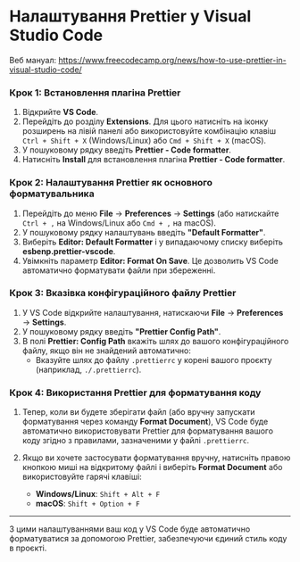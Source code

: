 # Налаштування Prettier у Visual Studio Code

Веб мануал: https://www.freecodecamp.org/news/how-to-use-prettier-in-visual-studio-code/

### Крок 1: Встановлення плагіна Prettier

1. Відкрийте **VS Code**.
2. Перейдіть до розділу **Extensions**. Для цього натисніть на іконку розширень на лівій панелі або використовуйте комбінацію клавіш `Ctrl + Shift + X` (Windows/Linux) або `Cmd + Shift + X` (macOS).
3. У пошуковому рядку введіть **Prettier - Code formatter**.
4. Натисніть **Install** для встановлення плагіна **Prettier - Code formatter**.

### Крок 2: Налаштування Prettier як основного форматувальника

1. Перейдіть до меню **File** → **Preferences** → **Settings** (або натискайте `Ctrl + ,` на Windows/Linux або `Cmd + ,` на macOS).
2. У пошуковому рядку налаштувань введіть **"Default Formatter"**.
3. Виберіть **Editor: Default Formatter** і у випадаючому списку виберіть **esbenp.prettier-vscode**.
4. Увімкніть параметр **Editor: Format On Save**. Це дозволить VS Code автоматично форматувати файли при збереженні.

### Крок 3: Вказівка конфігураційного файлу Prettier

1. У VS Code відкрийте налаштування, натискаючи **File** → **Preferences** → **Settings**.
2. У пошуковому рядку введіть **"Prettier Config Path"**.
3. В полі **Prettier: Config Path** вкажіть шлях до вашого конфігураційного файлу, якщо він не знайдений автоматично:
   - Вказуйте шлях до файлу `.prettierrc` у корені вашого проєкту (наприклад, `./.prettierrc`).

### Крок 4: Використання Prettier для форматування коду

1. Тепер, коли ви будете зберігати файл (або вручну запускати форматування через команду **Format Document**), VS Code буде автоматично використовувати Prettier для форматування вашого коду згідно з правилами, зазначеними у файлі `.prettierrc`.

2. Якщо ви хочете застосувати форматування вручну, натисніть правою кнопкою миші на відкритому файлі і виберіть **Format Document** або використовуйте гарячі клавіші:
   - **Windows/Linux**: `Shift + Alt + F`
   - **macOS**: `Shift + Option + F`

---

З цими налаштуваннями ваш код у VS Code буде автоматично форматуватися за допомогою Prettier, забезпечуючи єдиний стиль коду в проєкті.
